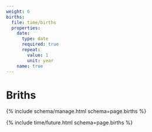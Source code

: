 ```yaml
---
weight: 6
births:
  file: time/births
  properties:
    date:
      type: date
      required: true
      repeat:
        value: 1
        unit: year
    name: true
---
```


# Briths

{% include schema/manage.html schema=page.births %}

{% include time/future.html schema=page.births %}